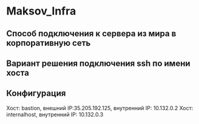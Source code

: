 # Maksov_Infra
## Способ подключения к сервера из мира в корпоративную сеть

## Вариант решения подключения ssh по имени хоста 

## Конфигурация
Хост: bastion, внешний IP:35.205.192.125, внутренний IP: 10.132.0.2
Хост: internalhost, внутренний IP: 10.132.0.3

